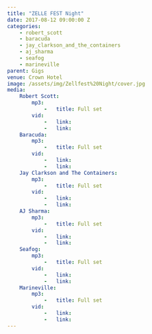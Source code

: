 ```yaml
---
title: "ZELLE FEST Night"
date: 2017-08-12 09:00:00 Z
categories:
    - robert_scott
    - baracuda
    - jay_clarkson_and_the_containers
    - aj_sharma
    - seafog
    - marineville
parent: Gigs
venue: Crown Hotel
image: /assets/img/Zellfest%20Night/cover.jpg
media:
    Robert Scott:
        mp3:
            -   title: Full set
        vid:
            -   link:
            -   link:
    Baracuda:
        mp3:
            -   title: Full set
        vid:
            -   link:
            -   link:
    Jay Clarkson and The Containers:
        mp3:
            -   title: Full set
        vid:
            -   link:
            -   link:
    AJ Sharma:
        mp3:
            -   title: Full set
        vid:
            -   link:
            -   link:
    Seafog:
        mp3:
            -   title: Full set
        vid:
            -   link:
            -   link:
    Marineville:
        mp3:
            -   title: Full set
        vid:
            -   link:
            -   link:
---
```


